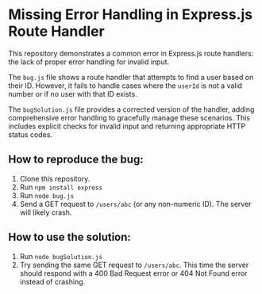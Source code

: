# Missing Error Handling in Express.js Route Handler

This repository demonstrates a common error in Express.js route handlers: the lack of proper error handling for invalid input.

The `bug.js` file shows a route handler that attempts to find a user based on their ID.  However, it fails to handle cases where the `userId` is not a valid number or if no user with that ID exists.

The `bugSolution.js` file provides a corrected version of the handler, adding comprehensive error handling to gracefully manage these scenarios.  This includes explicit checks for invalid input and returning appropriate HTTP status codes.

## How to reproduce the bug:

1. Clone this repository.
2. Run `npm install express`
3. Run `node bug.js`
4. Send a GET request to `/users/abc` (or any non-numeric ID).  The server will likely crash.

## How to use the solution:

1. Run `node bugSolution.js`
2. Try sending the same GET request to `/users/abc`. This time the server should respond with a 400 Bad Request error or 404 Not Found error instead of crashing.